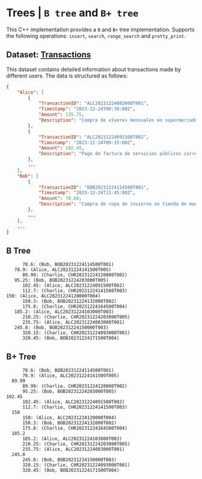 # **Trees | `B tree` and `B+ tree`**

This C++ implementation provides a `B` and `B+` tree implementation. Supports the following operations: `insert`, `search`, `range_search` and `pretty_print`.

## **Dataset: [Transactions](https://raw.githubusercontent.com/n4ndp/B-Trees/main/data/transactions.json)**

This dataset contains detailed information about transactions made by different users. The data is structured as follows:

```json
{
    "Alice": [
        {
            "TransactionID": "ALC20231224083000T001",
            "Timestamp": "2023-12-24T08:30:00Z",
            "Amount": 235.75,
            "Description": "Compra de víveres mensuales en supermercado XYZ, incluyendo productos frescos, abarrotes y artículos de limpieza"
        },
        {
            "TransactionID": "ALC20231224091500T002",
            "Timestamp": "2023-12-24T09:15:00Z",
            "Amount": 102.45,
            "Description": "Pago de factura de servicios públicos correspondiente al consumo de energía eléctrica y agua durante el mes anterior"
        },
        ...
    ],
    "Bob": [
        {
            "TransactionID": "BOB20231224114500T001",
            "Timestamp": "2023-12-24T11:45:00Z",
            "Amount": 78.60,
            "Description": "Compra de ropa de invierno en tienda de moda, incluyendo abrigos y accesorios"
        },
        ...
    ],
    ...
}
```

## **B Tree**

```textplain
      78.6: (Bob, BOB20231224114500T001)
   78.9: (Alice, ALC20231224141500T005)
      89.99: (Charlie, CHR20231224120000T002)
   95.25: (Bob, BOB20231224203000T005)
      102.45: (Alice, ALC20231224091500T002)
      112.7: (Charlie, CHR20231224141500T003)
150: (Alice, ALC20231224120000T004)
      150.3: (Bob, BOB20231224132000T002)
      175.8: (Charlie, CHR20231224164500T004)
   185.2: (Alice, ALC20231224103000T003)
      210.25: (Charlie, CHR20231224203000T005)
      235.75: (Alice, ALC20231224083000T001)
   245.8: (Bob, BOB20231224150000T003)
      320.15: (Charlie, CHR20231224093000T001)
      320.45: (Bob, BOB20231224171500T004)
```

## **B+ Tree**

```textplain
      78.6: (Bob, BOB20231224114500T001)
      78.9: (Alice, ALC20231224141500T005)
  89.99
      89.99: (Charlie, CHR20231224120000T002)
      95.25: (Bob, BOB20231224203000T005)
102.45
      102.45: (Alice, ALC20231224091500T002)
      112.7: (Charlie, CHR20231224141500T003)
  150
      150: (Alice, ALC20231224120000T004)
      150.3: (Bob, BOB20231224132000T002)
      175.8: (Charlie, CHR20231224164500T004)
  185.2
      185.2: (Alice, ALC20231224103000T003)
      210.25: (Charlie, CHR20231224203000T005)
      235.75: (Alice, ALC20231224083000T001)
  245.8
      245.8: (Bob, BOB20231224150000T003)
      320.15: (Charlie, CHR20231224093000T001)
      320.45: (Bob, BOB20231224171500T004)
```

